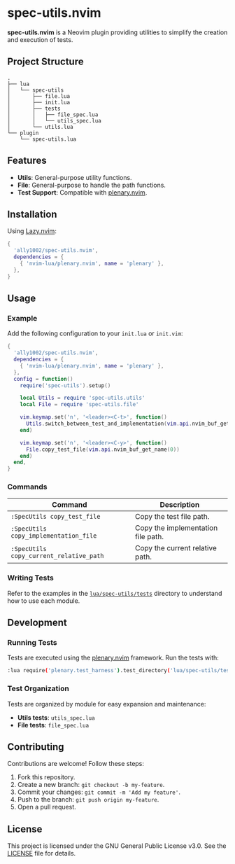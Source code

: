 # spec-utils.nvim

**spec-utils.nvim** is a Neovim plugin providing utilities to simplify the creation and execution of tests.

## Project Structure

```plaintext
.
├── lua
│   └── spec-utils
│       ├── file.lua
│       ├── init.lua
│       ├── tests
│       │   ├── file_spec.lua
│       │   └── utils_spec.lua
│       └── utils.lua
└── plugin
    └── spec-utils.lua
```

## Features

- **Utils**: General-purpose utility functions.  
- **File**: General-purpose to handle the path functions.  
- **Test Support**: Compatible with [plenary.nvim](https://github.com/nvim-lua/plenary.nvim).

## Installation

Using [Lazy.nvim](https://github.com/folke/lazy.nvim):

```lua
{
  'ally1002/spec-utils.nvim',
  dependencies = {
    { 'nvim-lua/plenary.nvim', name = 'plenary' },
  },
}
```

## Usage

### Example

Add the following configuration to your `init.lua` or `init.vim`:

```lua
{
  'ally1002/spec-utils.nvim',
  dependencies = {
    { 'nvim-lua/plenary.nvim', name = 'plenary' },
  },
  config = function()
    require('spec-utils').setup()

    local Utils = require 'spec-utils.utils'
    local File = require 'spec-utils.file'

    vim.keymap.set('n', '<leader><C-t>', function()
      Utils.switch_between_test_and_implementation(vim.api.nvim_buf_get_name(0))
    end)

    vim.keymap.set('n', '<leader><C-y>', function()
      File.copy_test_file(vim.api.nvim_buf_get_name(0))
    end)
  end,
}
```

### Commands

| Command | Description |
| --- | --- |
| `:SpecUtils copy_test_file` | Copy the test file path. |
| `:SpecUtils copy_implementation_file` | Copy the implementation file path.
| `:SpecUtils copy_current_relative_path` | Copy the current relative path.

### Writing Tests

Refer to the examples in the [`lua/spec-utils/tests`](lua/spec-utils/tests) directory to understand how to use each module.

## Development

### Running Tests

Tests are executed using the [plenary.nvim](https://github.com/nvim-lua/plenary.nvim) framework. Run the tests with:

```bash
:lua require('plenary.test_harness').test_directory('lua/spec-utils/tests')
```

### Test Organization

Tests are organized by module for easy expansion and maintenance:

- **Utils tests**: `utils_spec.lua`
- **File tests**: `file_spec.lua`

## Contributing

Contributions are welcome! Follow these steps:

1. Fork this repository.
2. Create a new branch: `git checkout -b my-feature`.
3. Commit your changes: `git commit -m 'Add my feature'`.
4. Push to the branch: `git push origin my-feature`.
5. Open a pull request.

## License

This project is licensed under the GNU General Public License v3.0. See the [LICENSE](./LICENSE) file for details.
